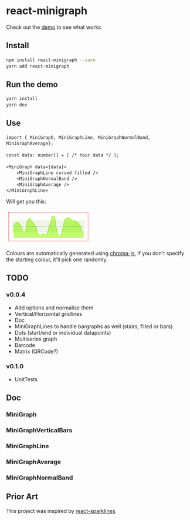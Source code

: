 # react-minigraph

Check out the [demo](https://pitilezard.github.io/react-minigraph/) to see what works.

## Install

```bash
npm install react-minigraph --save
yarn add react-minigraph
```

## Run the demo

```bash
yarn install
yarn dev
```

## Use

```tsx
import { MiniGraph, MiniGraphLine, MiniGraphNormalBand, MiniGraphAverage};

const data: number[] = [ /* Your data */ ];

<MiniGraph data={data}>
    <MiniGraphLine curved filled />
    <MiniGraphNormalBand />
    <MiniGraphAverage />
</MiniGraphLine>
```

Will get you this:

![Graph1](/demo/img/graph-line-curved-average-band.png)

Colours are automatically generated using [chroma-js](https://vis4.net/chromajs/), if you don't specify the starting colour, it'll pick one randomly.

## TODO

### v0.0.4

-   Add options and normalise them
-   Vertical/Horizontal gridlines
-   Doc
-   MiniGraphLines to handle bargraphs as well (stairs, filled or bars)
-   Dots (start/end or individual datapoints)
-   Multiseries graph
-   Barcode
-   Matrix (QRCode?)

### v0.1.0

-   UnitTests

## Doc

### MiniGraph

### MiniGraphVerticalBars

### MiniGraphLine

### MiniGraphAverage

### MiniGraphNormalBand

## Prior Art

This project was inspired by [react-sparklines](https://www.npmjs.com/package/react-sparklines).
